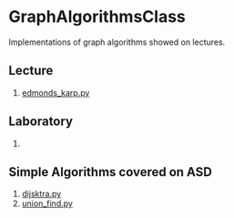 # GraphAlgorithmsClass
Implementations of graph algorithms showed on lectures.

## Lecture
1. [edmonds_karp.py](./edmonds_karp.py)

## Laboratory
1. 

## Simple Algorithms covered on ASD
1. [dijsktra.py](./dijsktra.py)
2. [union_find.py](./union_find.py)


